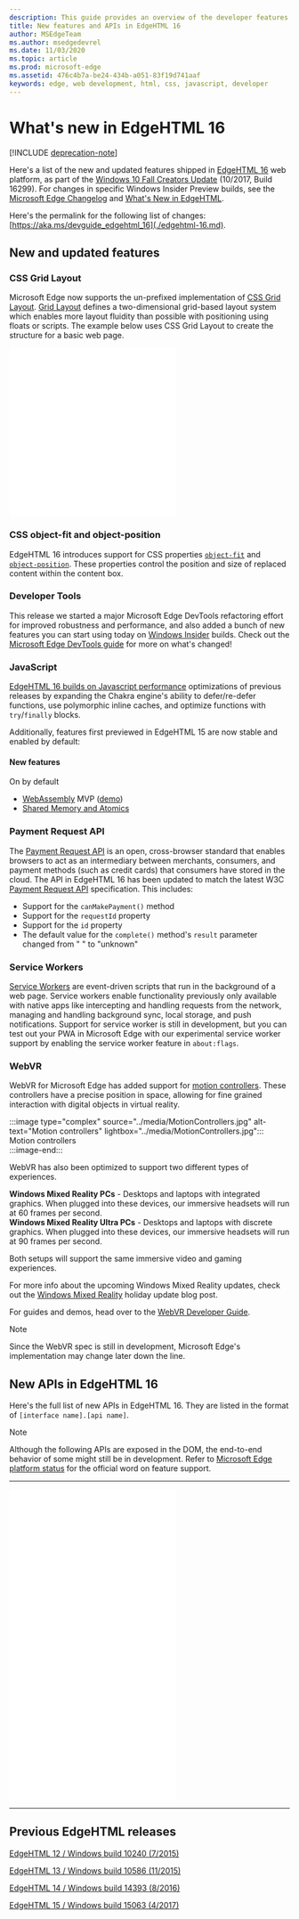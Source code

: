 ```yaml
---
description: This guide provides an overview of the developer features and standards included in EdgeHTML 16.
title: New features and APIs in EdgeHTML 16
author: MSEdgeTeam
ms.author: msedgedevrel
ms.date: 11/03/2020
ms.topic: article
ms.prod: microsoft-edge
ms.assetid: 476c4b7a-be24-434b-a051-83f19d741aaf
keywords: edge, web development, html, css, javascript, developer
---
```

# What's new in EdgeHTML 16  

[!INCLUDE [deprecation-note](../../includes/legacy-edge-note.md)]  

Here's a list of the new and updated features shipped in [EdgeHTML 16](https://blogs.windows.com/msedgedev/2017/10/17) web platform, as part of the [Windows 10 Fall Creators Update](https://blogs.windows.com/windowsexperience/2017/10/17/whats-new-windows-10-fall-creators-update) \(10/2017, Build 16299\).  For changes in specific Windows Insider Preview builds, see the [Microsoft Edge Changelog](https://developer.microsoft.com/microsoft-edge/platform/changelog) and [What's New in EdgeHTML](../whats-new.md).  

Here's the permalink for the following list of changes:  [https://aka.ms/devguide_edgehtml_16](./edgehtml-16.md).  

## New and updated features  

### CSS Grid Layout  

Microsoft Edge now supports the un-prefixed implementation of [CSS Grid Layout](https://www.w3.org/TR/css-grid-1).  [Grid Layout](https://developer.mozilla.org/docs/Web/CSS/CSS_Grid_Layout) defines a two-dimensional grid-based layout system which enables more layout fluidity than possible with positioning using floats or scripts.  The example below uses CSS Grid Layout to create the structure for a basic web page.  

<iframe height='303' scrolling='no' title='CSS Grid Layout' src='//codepen.io/MSEdgeDev/embed/mMQqZX/?height=303&theme-id=23761&default-tab=css,result&embed-version=2' frameborder='no' allowtransparency='true' allowfullscreen='true'>See the Pen <a href='https://codepen.io/MSEdgeDev/pen/mMQqZX/'>CSS Grid Layout</a>by MSEdgeDev (<a href='https://codepen.io/MSEdgeDev'>@MSEdgeDev</a>) on <a href='https://codepen.io'>CodePen</a>.</iframe>  

### CSS object-fit and object-position  

EdgeHTML 16 introduces support for CSS properties [`object-fit`](https://developer.mozilla.org/docs/Web/CSS/object-fit) and [`object-position`](https://developer.mozilla.org/docs/Web/CSS/object-position).  These properties control the position and size of replaced content within the content box.  

### Developer Tools  

This release we started a major Microsoft Edge DevTools refactoring effort for improved robustness and performance, and also added a bunch of new features you can start using today on [Windows Insider](https://insider.windows.com) builds.  Check out the [Microsoft Edge DevTools guide](../whats-new.md) for more on what's changed!  

### JavaScript  

[EdgeHTML 16 builds on Javascript performance](https://blogs.windows.com/msedgedev/2017/10/31) optimizations of previous releases by expanding the Chakra engine's ability to defer/re-defer functions, use polymorphic inline caches, and optimize functions with `try`/`finally` blocks.  

Additionally, features first previewed in EdgeHTML 15 are now stable and enabled by default:  

#### New features  

On by default  

*   [WebAssembly](https://developer.microsoft.com/microsoft-edge/platform/status/webassemblymvp/?q=WebAssembly) MVP \([demo](https://webassembly.org/demo)\)  
*   [Shared Memory and Atomics](https://developer.microsoft.com/microsoft-edge/platform/status/sharedmemoryandatomics/?q=Atomics)  

### Payment Request API  

The [Payment Request API](../windows-integration/payment-request-api.md) is an open, cross-browser standard that enables browsers to act as an intermediary between merchants, consumers, and payment methods \(such as credit cards\) that consumers have stored in the cloud.  The API in EdgeHTML 16 has been updated to match the latest W3C [Payment Request API](https://w3c.github.io/payment-request) specification.  This includes:  

*   Support for the `canMakePayment()` method  
*   Support for the `requestId` property  
*   Support for the `id` property  
*   The default value for the `complete()` method's `result` parameter changed from " " to "unknown"  

### Service Workers  

[Service Workers](https://www.w3.org/TR/service-workers-1) are event-driven scripts that run in the background of a web page.  Service workers enable functionality previously only available with native apps like intercepting and handling requests from the network, managing and handling background sync, local storage, and push notifications.  Support for service worker is still in development, but you can test out your PWA in Microsoft Edge with our experimental service worker support by enabling the service worker feature in `about:flags`.  

### WebVR  

WebVR for Microsoft Edge has added support for [motion controllers](https://developer.microsoft.com/windows/mixed-reality/motion_controllers).  These controllers have a precise position in space, allowing for fine grained interaction with digital objects in virtual reality.  

:::image type="complex" source="../media/MotionControllers.jpg" alt-text="Motion controllers" lightbox="../media/MotionControllers.jpg":::
   Motion controllers  
:::image-end:::  

WebVR has also been optimized to support two different types of experiences.  

**Windows Mixed Reality PCs** - Desktops and laptops with integrated graphics.  When plugged into these devices, our immersive headsets will run at 60 frames per second.  
**Windows Mixed Reality Ultra PCs** - Desktops and laptops with discrete graphics.  When plugged into these devices, our immersive headsets will run at 90 frames per second.  

Both setups will support the same immersive video and gaming experiences.  

For more info about the upcoming Windows Mixed Reality updates, check out the [Windows Mixed Reality](https://blogs.windows.com/windowsexperience/2017/08/28/windows-mixed-reality-holiday-update) holiday update blog post.  

For guides and demos, head over to the [WebVR Developer Guide](/microsoft-edge/webvr).  

 > [!NOTE] 
 > Since the WebVR spec is still in development, Microsoft Edge's implementation may change later down the line.  

## New APIs in EdgeHTML 16  

Here's the full list of new APIs in EdgeHTML 16.  They are listed in the format of `[interface name].[api name]`.

> [!NOTE] 
> Although the following APIs are exposed in the DOM, the end-to-end behavior of some might still be in development.  Refer to [Microsoft Edge platform status](https://developer.microsoft.com/microsoft-edge/platform/status) for the official word on feature support.  

---  

<iframe height='559' scrolling='no' title='New APIs in EdgeHTML 16' src='//codepen.io/MSEdgeDev/embed/jLGZZY/?height=559&theme-id=23761&default-tab=result&embed-version=2' frameborder='no' allowtransparency='true' allowfullscreen='true'>See the Pen <a href='https://codepen.io/MSEdgeDev/pen/jLGZZY/'>New APIs in EdgeHTML 16</a>by MSEdgeDev (<a href='https://codepen.io/MSEdgeDev'>@MSEdgeDev</a>) on <a href='https://codepen.io'>CodePen</a>.</iframe>  

---  

## Previous EdgeHTML releases  

[EdgeHTML 12 / Windows build 10240 (7/2015)](./edgehtml-12.md)  

[EdgeHTML 13 / Windows build 10586 (11/2015)](./edgehtml-13.md)  

[EdgeHTML 14 / Windows build 14393 (8/2016)](./edgehtml-14.md)  

[EdgeHTML 15 / Windows build 15063 (4/2017)](./edgehtml-15.md)  
